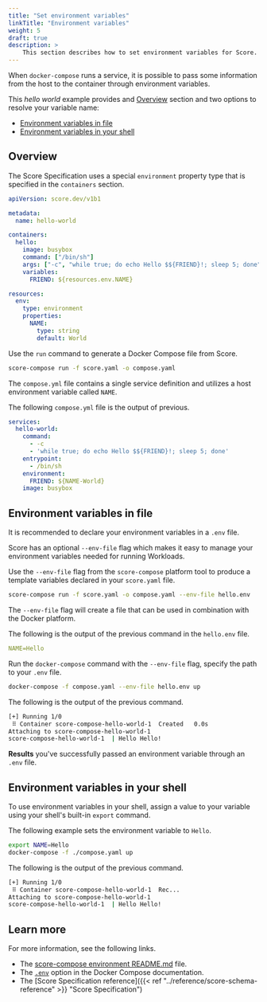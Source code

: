 ```yaml
---
title: "Set environment variables"
linkTitle: "Environment variables"
weight: 5
draft: true
description: >
    This section describes how to set environment variables for Score.
---
```


When `docker-compose` runs a service, it is possible to pass some information from the host to the container through environment variables.

This _hello world_ example provides and [Overview](#overview) section and two options to resolve your variable name:

- [Environment variables in file](#environment-variables-in-file)
- [Environment variables in your shell](#environment-variables-in-your-shell)

## Overview

The Score Specification uses a special `environment` property type that is specified in the `containers` section.

```yaml {linenos=false,hl_lines=["16"]}
apiVersion: score.dev/v1b1

metadata:
  name: hello-world

containers:
  hello:
    image: busybox
    command: ["/bin/sh"]
    args: ["-c", "while true; do echo Hello $${FRIEND}!; sleep 5; done"]
    variables:
      FRIEND: ${resources.env.NAME}

resources:
  env:
    type: environment
    properties:
      NAME:
        type: string
        default: World
```

Use the `run` command to generate a Docker Compose file from Score.

```bash
score-compose run -f score.yaml -o compose.yaml
```

The `compose.yml` file contains a single service definition and utilizes a host environment variable called `NAME`.

The following `compose.yml` file is the output of previous.

```yaml
services:
  hello-world:
    command:
      - -c
      - 'while true; do echo Hello $${FRIEND}!; sleep 5; done'
    entrypoint:
      - /bin/sh
    environment:
      FRIEND: ${NAME-World}
    image: busybox
```

## Environment variables in file

It is recommended to declare your environment variables in a `.env` file.

Score has an optional `--env-file` flag which makes it easy to manage your environment variables needed for running Workloads.

Use the `--env-file` flag from the `score-compose` platform tool to produce a template variables declared in your `score.yaml` file.

```bash
score-compose run -f score.yaml -o compose.yaml --env-file hello.env
```

The `--env-file` flag will create a file that can be used in combination with the Docker platform.

The following is the output of the previous command in the `hello.env` file.

```yaml
NAME=Hello
```

Run the `docker-compose` command with the `--env-file` flag, specify the path to your `.env` file.

```bash
docker-compose -f compose.yaml --env-file hello.env up
```

The following is the output of the previous command.

```bash
[+] Running 1/0
 ⠿ Container score-compose-hello-world-1  Created   0.0s
Attaching to score-compose-hello-world-1
score-compose-hello-world-1  | Hello Hello!
```

**Results** you've successfully passed an environment variable through an `.env` file.

## Environment variables in your shell

To use environment variables in your shell, assign a value to your variable using your shell's built-in `export` command.

The following example sets the environment variable to `Hello`.

```bash
export NAME=Hello
docker-compose -f ./compose.yaml up
```

The following is the output of the previous command.

```bash
[+] Running 1/0
 ⠿ Container score-compose-hello-world-1  Rec...                                         0.1s
Attaching to score-compose-hello-world-1
score-compose-hello-world-1  | Hello Hello!
```

## Learn more

For more information, see the following links.

- The [score-compose environment README.md](https://github.com/score-spec/score-compose/edit/main/examples/02-environment/README.md) file.
- The [`.env`](https://docs.docker.com/compose/environment-variables/#using-the---env-file--option) option in the Docker Compose documentation.
- The [Score Specification reference]({{< ref "../reference/score-schema-reference" >}} "Score Specification")
